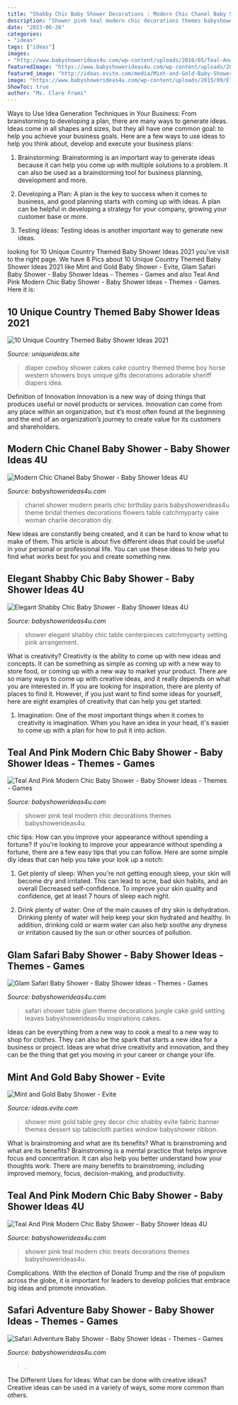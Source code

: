 ```yaml
---
title: "Shabby Chic Baby Shower Decorations : Modern Chic Chanel Baby Shower"
description: "Shower pink teal modern chic decorations themes babyshowerideas4u"
date: "2023-06-26"
categories:
- "ideas"
tags: ["ideas"]
images:
- "http://www.babyshowerideas4u.com/wp-content/uploads/2016/05/Teal-And-Pink-Modern-Chic-Baby-Shower-Decorations.jpg"
featuredImage: "https://www.babyshowerideas4u.com/wp-content/uploads/2015/09/Elegant-Shabby-Chic-Baby-Shower-table-setting-centerpieces.jpg"
featured_image: "http://ideas.evite.com/media/Mint-and-Gold-Baby-Shower-Grey-Grey-Designs-912.jpg"
image: "https://www.babyshowerideas4u.com/wp-content/uploads/2015/09/Elegant-Shabby-Chic-Baby-Shower-table-setting-centerpieces.jpg"
ShowToc: true
author: "Ms. Clare Frami"
---
```



Ways to Use Idea Generation Techniques in Your Business: From brainstorming to developing a plan, there are many ways to generate ideas.
Ideas come in all shapes and sizes, but they all have one common goal: to help you achieve your business goals. Here are a few ways to use ideas to help you think about, develop and execute your business plans:
1. Brainstorming: Brainstorming is an important way to generate ideas because it can help you come up with multiple solutions to a problem. It can also be used as a brainstorming tool for business planning, development and more.

2. Developing a Plan: A plan is the key to success when it comes to business, and good planning starts with coming up with ideas. A plan can be helpful in developing a strategy for your company, growing your customer base or more.

3. Testing Ideas: Testing ideas is another important way to generate new ideas.

	

		
looking for 10 Unique Country Themed Baby Shower Ideas 2021 you've visit to the right page. We have 8 Pics about 10 Unique Country Themed Baby Shower Ideas 2021 like Mint and Gold Baby Shower - Evite, Glam Safari Baby Shower - Baby Shower Ideas - Themes - Games and also Teal And Pink Modern Chic Baby Shower - Baby Shower Ideas - Themes - Games. Here it is:
		
    
## 10 Unique Country Themed Baby Shower Ideas 2021

<img loading=lazy src="https://www.uniqueideas.site/wp-content/uploads/9-adorable-country-themed-baby-shower-ideas.jpg" onerror="this.onerror=null;this.src='https://tse4.mm.bing.net/th?id=OIP.XbP9VIRHOAh5HZbKNRy4oQHaJ4&amp;pid=15.1';" alt="10 Unique Country Themed Baby Shower Ideas 2021">

_Source: uniqueideas.site_

>diaper cowboy shower cakes cake country themed theme boy horse western showers boys unique gifts decorations adorable sheriff diapers idea. 

	

Definition of Innovation
Innovation is a new way of doing things that produces useful or novel products or services. Innovation can come from any place within an organization, but it’s most often found at the beginning and the end of an organization’s journey to create value for its customers and shareholders.

    
## Modern Chic Chanel Baby Shower - Baby Shower Ideas 4U

<img loading=lazy src="https://babyshowerideas4u.com/wp-content/uploads/2016/04/Modern-Chic-Chanel-Baby-Shower-Flowers-Pearls.jpg" onerror="this.onerror=null;this.src='https://tse4.mm.bing.net/th?id=OIP.wk8NWFwTcuRKs9vm3qj2AwHaJ4&amp;pid=15.1';" alt="Modern Chic Chanel Baby Shower - Baby Shower Ideas 4U">

_Source: babyshowerideas4u.com_

>chanel shower modern pearls chic birthday paris babyshowerideas4u theme bridal themes decorations flowers table catchmyparty cake woman charlie decoration diy. 

	

New ideas are constantly being created, and it can be hard to know what to make of them. This article is about five different ideas that could be useful in your personal or professional life. You can use these ideas to help you find what works best for you and create something new.

    
## Elegant Shabby Chic Baby Shower - Baby Shower Ideas 4U

<img loading=lazy src="https://www.babyshowerideas4u.com/wp-content/uploads/2015/09/Elegant-Shabby-Chic-Baby-Shower-table-setting-centerpieces.jpg" onerror="this.onerror=null;this.src='https://tse3.mm.bing.net/th?id=OIP.s1v5lybjm7p8AvRjZfPWxQHaJ4&amp;pid=15.1';" alt="Elegant Shabby Chic Baby Shower - Baby Shower Ideas 4U">

_Source: babyshowerideas4u.com_

>shower elegant shabby chic table centerpieces catchmyparty setting pink arrangement. 

	

What is creativity?
Creativity is the ability to come up with new ideas and concepts. It can be something as simple as coming up with a new way to store food, or coming up with a new way to market your product. There are so many ways to come up with creative ideas, and it really depends on what you are interested in. If you are looking for inspiration, there are plenty of places to find it. However, if you just want to find some ideas for yourself, here are eight examples of creativity that can help you get started: 
1) Imagination: One of the most important things when it comes to creativity is imagination. When you have an idea in your head, it's easier to come up with a plan for how to put it into action.

    
## Teal And Pink Modern Chic Baby Shower - Baby Shower Ideas - Themes - Games

<img loading=lazy src="http://www.babyshowerideas4u.com/wp-content/uploads/2016/05/Teal-And-Pink-Modern-Chic-Baby-Shower-Decorations.jpg" onerror="this.onerror=null;this.src='https://tse2.mm.bing.net/th?id=OIP.4tRsbfNSq2vKKtSGMn_CwwHaJ4&amp;pid=15.1';" alt="Teal And Pink Modern Chic Baby Shower - Baby Shower Ideas - Themes - Games">

_Source: babyshowerideas4u.com_

>shower pink teal modern chic decorations themes babyshowerideas4u. 

	

chic tips: How can you improve your appearance without spending a fortune?
If you're looking to improve your appearance without spending a fortune, there are a few easy tips that you can follow. Here are some simple diy ideas that can help you take your look up a notch:
1. Get plenty of sleep: When you're not getting enough sleep, your skin will become dry and irritated. This can lead to acne, bad skin habits, and an overall Decreased self-confidence. To improve your skin quality and confidence, get at least 7 hours of sleep each night.

2. Drink plenty of water: One of the main causes of dry skin is dehydration. Drinking plenty of water will help keep your skin hydrated and healthy. In addition, drinking cold or warm water can also help soothe any dryness or irritation caused by the sun or other sources of pollution.


    
## Glam Safari Baby Shower - Baby Shower Ideas - Themes - Games

<img loading=lazy src="https://babyshowerideas4u.com/wp-content/uploads/2019/02/safari-leaves-table-setting-600x800.jpg" onerror="this.onerror=null;this.src='https://tse3.mm.bing.net/th?id=OIP.VRWQZyn0wAdpwCVBkBVBDAHaJ4&amp;pid=15.1';" alt="Glam Safari Baby Shower - Baby Shower Ideas - Themes - Games">

_Source: babyshowerideas4u.com_

>safari shower table glam theme decorations jungle cake gold setting leaves babyshowerideas4u inspirations cakes. 

	

Ideas can be everything from a new way to cook a meal to a new way to shop for clothes. They can also be the spark that starts a new idea for a business or project. Ideas are what drive creativity and innovation, and they can be the thing that get you moving in your career or change your life.

    
## Mint And Gold Baby Shower - Evite

<img loading=lazy src="http://ideas.evite.com/media/Mint-and-Gold-Baby-Shower-Grey-Grey-Designs-912.jpg" onerror="this.onerror=null;this.src='https://tse4.mm.bing.net/th?id=OIP.HD-8JoTPwbW5aBpGs4ibSQHaJv&amp;pid=15.1';" alt="Mint and Gold Baby Shower - Evite">

_Source: ideas.evite.com_

>shower mint gold table grey decor chic shabby evite fabric banner themes dessert sip tablecloth parties window babyshower ribbon. 

	

What is brainstroming and what are its benefits?
What is brainstroming and what are its benefits? Brainstroming is a mental practice that helps improve focus and concentration. It can also help you better understand how your thoughts work. There are many benefits to brainstroming, including improved memory, focus, decision-making, and productivity.

    
## Teal And Pink Modern Chic Baby Shower - Baby Shower Ideas 4U

<img loading=lazy src="https://babyshowerideas4u.com/wp-content/uploads/2016/05/Teal-And-Pink-Modern-Chic-Baby-Shower-Cupcake-Treats.jpg" onerror="this.onerror=null;this.src='https://tse1.mm.bing.net/th?id=OIP.4XIM9Kk5KZxa9q-DtI2KpAHaJ4&amp;pid=15.1';" alt="Teal And Pink Modern Chic Baby Shower - Baby Shower Ideas 4U">

_Source: babyshowerideas4u.com_

>shower pink teal modern chic treats decorations themes babyshowerideas4u. 

	

Complications. With the election of Donald Trump and the rise of populism across the globe, it is important for leaders to develop policies that embrace big ideas and promote innovation.

    
## Safari Adventure Baby Shower - Baby Shower Ideas - Themes - Games

<img loading=lazy src="https://babyshowerideas4u.com/wp-content/uploads/2017/04/Safari-Adventure-Baby-Shower-VIP-Lounge.jpg" onerror="this.onerror=null;this.src='https://tse1.mm.bing.net/th?id=OIP.xGJ11jM0_M0xfmFu3ryXdgHaJQ&amp;pid=15.1';" alt="Safari Adventure Baby Shower - Baby Shower Ideas - Themes - Games">

_Source: babyshowerideas4u.com_

>. 

	

The Different Uses for Ideas: What can be done with creative ideas?
Creative ideas can be used in a variety of ways, some more common than others.

